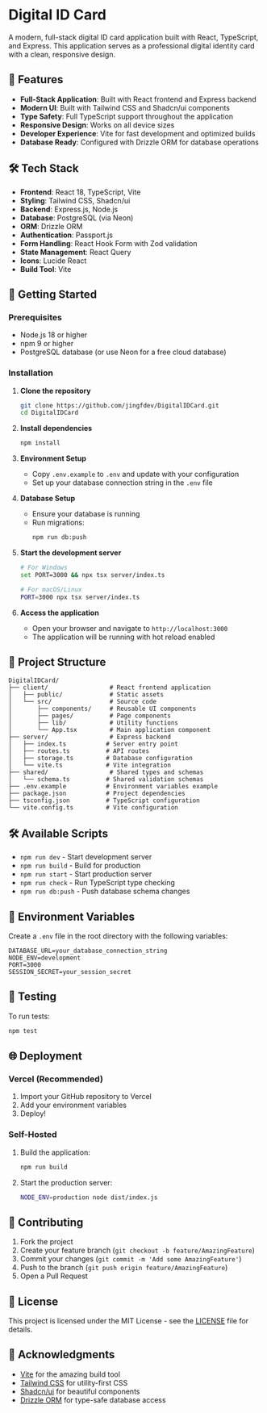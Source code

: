 # Digital ID Card

A modern, full-stack digital ID card application built with React, TypeScript, and Express. This application serves as a professional digital identity card with a clean, responsive design.

## 🚀 Features

- **Full-Stack Application**: Built with React frontend and Express backend
- **Modern UI**: Built with Tailwind CSS and Shadcn/ui components
- **Type Safety**: Full TypeScript support throughout the application
- **Responsive Design**: Works on all device sizes
- **Developer Experience**: Vite for fast development and optimized builds
- **Database Ready**: Configured with Drizzle ORM for database operations

## 🛠 Tech Stack

- **Frontend**: React 18, TypeScript, Vite
- **Styling**: Tailwind CSS, Shadcn/ui
- **Backend**: Express.js, Node.js
- **Database**: PostgreSQL (via Neon)
- **ORM**: Drizzle ORM
- **Authentication**: Passport.js
- **Form Handling**: React Hook Form with Zod validation
- **State Management**: React Query
- **Icons**: Lucide React
- **Build Tool**: Vite

## 🚀 Getting Started

### Prerequisites

- Node.js 18 or higher
- npm 9 or higher
- PostgreSQL database (or use Neon for a free cloud database)

### Installation

1. **Clone the repository**
   ```bash
   git clone https://github.com/jingfdev/DigitalIDCard.git
   cd DigitalIDCard
   ```

2. **Install dependencies**
   ```bash
   npm install
   ```

3. **Environment Setup**
   - Copy `.env.example` to `.env` and update with your configuration
   - Set up your database connection string in the `.env` file

4. **Database Setup**
   - Ensure your database is running
   - Run migrations:
     ```bash
     npm run db:push
     ```

5. **Start the development server**
   ```bash
   # For Windows
   set PORT=3000 && npx tsx server/index.ts
   
   # For macOS/Linux
   PORT=3000 npx tsx server/index.ts
   ```

6. **Access the application**
   - Open your browser and navigate to `http://localhost:3000`
   - The application will be running with hot reload enabled

## 📁 Project Structure

```
DigitalIDCard/
├── client/                 # React frontend application
│   ├── public/             # Static assets
│   └── src/                # Source code
│       ├── components/     # Reusable UI components
│       ├── pages/          # Page components
│       ├── lib/            # Utility functions
│       └── App.tsx         # Main application component
├── server/                 # Express backend
│   ├── index.ts           # Server entry point
│   ├── routes.ts          # API routes
│   ├── storage.ts         # Database configuration
│   └── vite.ts            # Vite integration
├── shared/                 # Shared types and schemas
│   └── schema.ts          # Shared validation schemas
├── .env.example           # Environment variables example
├── package.json           # Project dependencies
├── tsconfig.json          # TypeScript configuration
└── vite.config.ts         # Vite configuration
```

## 🛠 Available Scripts

- `npm run dev` - Start development server
- `npm run build` - Build for production
- `npm run start` - Start production server
- `npm run check` - Run TypeScript type checking
- `npm run db:push` - Push database schema changes

## 🔧 Environment Variables

Create a `.env` file in the root directory with the following variables:

```env
DATABASE_URL=your_database_connection_string
NODE_ENV=development
PORT=3000
SESSION_SECRET=your_session_secret
```

## 🧪 Testing

To run tests:

```bash
npm test
```

## 🌐 Deployment

### Vercel (Recommended)

1. Import your GitHub repository to Vercel
2. Add your environment variables
3. Deploy!

### Self-Hosted

1. Build the application:
   ```bash
   npm run build
   ```

2. Start the production server:
   ```bash
   NODE_ENV=production node dist/index.js
   ```

## 🤝 Contributing

1. Fork the project
2. Create your feature branch (`git checkout -b feature/AmazingFeature`)
3. Commit your changes (`git commit -m 'Add some AmazingFeature'`)
4. Push to the branch (`git push origin feature/AmazingFeature`)
5. Open a Pull Request

## 📄 License

This project is licensed under the MIT License - see the [LICENSE](LICENSE) file for details.

## 🙏 Acknowledgments

- [Vite](https://vitejs.dev/) for the amazing build tool
- [Tailwind CSS](https://tailwindcss.com/) for utility-first CSS
- [Shadcn/ui](https://ui.shadcn.com/) for beautiful components
- [Drizzle ORM](https://orm.drizzle.team/) for type-safe database access